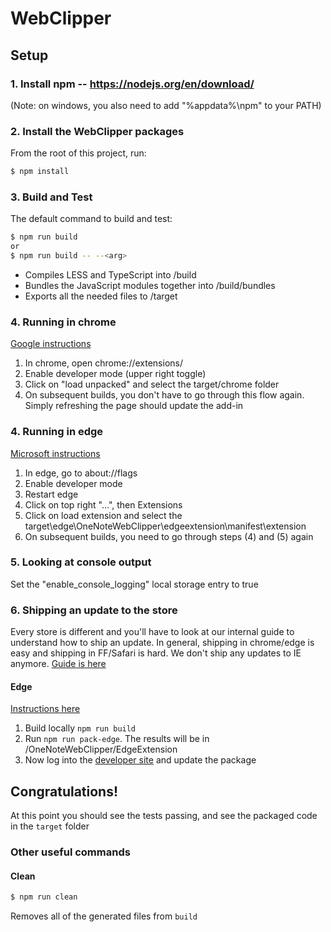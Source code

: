 # WebClipper

## Setup
### 1. Install npm -- https://nodejs.org/en/download/

(Note: on windows, you also need to add "%appdata%\npm" to your PATH)

### 2. Install the WebClipper packages
From the root of this project, run:
```sh
$ npm install
```

### 3. Build and Test
The default command to build and test:
```sh
$ npm run build
or
$ npm run build -- --<arg>
```
 - Compiles LESS and TypeScript into /build
 - Bundles the JavaScript modules together into /build/bundles
 - Exports all the needed files to /target

### 4. Running in chrome
[Google instructions](https://support.google.com/chrome/a/answer/2714278?hl=en)
1. In chrome, open chrome://extensions/
2. Enable developer mode (upper right toggle)
3. Click on "load unpacked" and select the target/chrome folder
4. On subsequent builds, you don't have to go through this flow again. Simply refreshing the page should update the add-in

### 4. Running in edge
[Microsoft instructions](https://docs.microsoft.com/en-us/microsoft-edge/extensions/guides/adding-and-removing-extensions)
1. In edge, go to about://flags
2. Enable developer mode
3. Restart edge
4. Click on top right "...", then Extensions
5. Click on load extension and select the target\edge\OneNoteWebClipper\edgeextension\manifest\extension
6. On subsequent builds, you need to go through steps (4) and (5) again

### 5. Looking at console output
Set the "enable_console_logging" local storage entry to true

### 6. Shipping an update to the store
Every store is different and you'll have to look at our internal guide to understand how to ship an update. In general, shipping in chrome/edge is easy and shipping in FF/Safari is hard. We don't ship any updates to IE anymore. [Guide is here](https://microsoft.sharepoint-df.com/teams/remember/_layouts/OneNote.aspx?id=%2Fteams%2Fremember%2FShared%20Documents%2FAll%20Microsoft%2FNotes%20Services%2FNotebooks%2FOneNote%20Services%20Team%20%28Moved%29&wd=target%28Content%20Capture%2FWeb%20Clipper.one%7CFC39B47B-3332-4BAA-B0BB-A8AF57D0BEAC%2FShip%20Checklist%7CFD94AA9C-2CD7-A142-AADF-B99949DF14B0%2F%29)

#### Edge
[Instructions here](https://docs.microsoft.com/en-us/microsoft-edge/extensions/guides/packaging/using-manifoldjs-to-package-extensions)
1. Build locally `npm run build`
2. Run `npm run pack-edge`. The results will be in /OneNoteWebClipper/EdgeExtension
3. Now log into the [developer site](https://developer.microsoft.com/en-us/dashboard/apps/9NBLGGH4R01N) and update the package

## Congratulations!
At this point you should see the tests passing, and see the packaged code in the `target` folder


### Other useful commands
#### Clean
```sh
$ npm run clean
```
Removes all of the generated files from `build`
